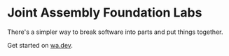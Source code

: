 # Joint Assembly Foundation Labs

There's a simpler way to break software into parts and put things together.

Get started on [wa.dev](https://wa.dev).
